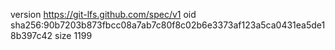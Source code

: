 version https://git-lfs.github.com/spec/v1
oid sha256:90b7203b873fbcc08a7ab7c80f8c02b6e3373af123a5ca0431ea5de18b397c42
size 1199
